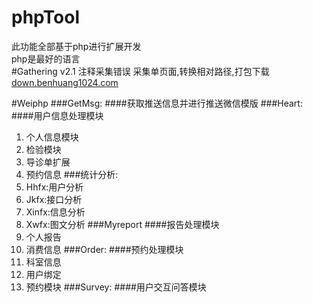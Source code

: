 # phpTool
此功能全部基于php进行扩展开发<br/>
php是最好的语言<br/>
#Gathering
v2.1 注释采集错误
采集单页面,转换相对路径,打包下载
<a href="http://down.benhuang1024.com" target="_blank">down.benhuang1024.com</a>

#Weiphp
###GetMsg:
####获取推送信息并进行推送微信模版
###Heart:
####用户信息处理模块
1. 个人信息模块
2. 检验模块
3. 导诊单扩展
4. 预约信息
###统计分析:
1. Hhfx:用户分析
2. Jkfx:接口分析
3. Xinfx:信息分析
4. Xwfx:图文分析
###Myreport
####报告处理模块
1. 个人报告
2. 消费信息
###Order:
####预约处理模块
1. 科室信息
2. 用户绑定
3. 预约模块
###Survey:
####用户交互问答模块
